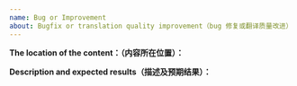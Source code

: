 ```yaml
---
name: Bug or Improvement
about: Bugfix or translation quality improvement（bug 修复或翻译质量改进）
---
```


<!-- Please don't delete this template -->
<!-- ISSUE TEMPLATE -->

**The location of the content：（内容所在位置）：**
<!-- (e.g. `1.5.1 xxx`, where "xxx" is the content) -->

**Description and expected results（描述及预期结果）：**
